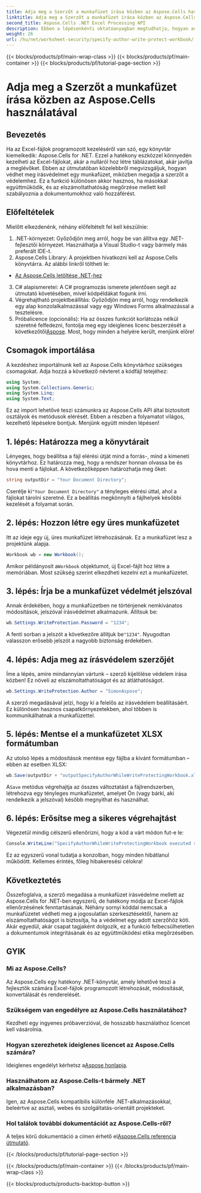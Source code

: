 ```yaml
---
title: Adja meg a Szerzőt a munkafüzet írása közben az Aspose.Cells használatával
linktitle: Adja meg a Szerzőt a munkafüzet írása közben az Aspose.Cells használatával
second_title: Aspose.Cells .NET Excel Processing API
description: Ebben a lépésenkénti oktatóanyagban megtudhatja, hogyan adhat meg szerzőt, miközben írásvédelmet biztosít egy Excel-munkafüzethez az Aspose.Cells for .NET használatával.
weight: 26
url: /hu/net/worksheet-security/specify-author-write-protect-workbook/
---
```


{{< blocks/products/pf/main-wrap-class >}}
{{< blocks/products/pf/main-container >}}
{{< blocks/products/pf/tutorial-page-section >}}

# Adja meg a Szerzőt a munkafüzet írása közben az Aspose.Cells használatával

## Bevezetés
Ha az Excel-fájlok programozott kezeléséről van szó, egy könyvtár kiemelkedik: Aspose.Cells for .NET. Ezzel a hatékony eszközzel könnyedén kezelheti az Excel-fájlokat, akár a nulláról hoz létre táblázatokat, akár javítja a meglévőket. Ebben az útmutatóban közelebbről megvizsgáljuk, hogyan védhet meg írásvédelmet egy munkafüzet, miközben megadja a szerzőt a védelemhez. Ez a funkció különösen akkor hasznos, ha másokkal együttműködik, és az elszámoltathatóság megőrzése mellett kell szabályoznia a dokumentumokhoz való hozzáférést.
## Előfeltételek
Mielőtt elkezdenénk, néhány előfeltételt fel kell készülnie:
1. .NET-környezet: Győződjön meg arról, hogy be van állítva egy .NET-fejlesztői környezet. Használhatja a Visual Studio-t vagy bármely más preferált IDE-t.
2. Aspose.Cells Library: A projektben hivatkozni kell az Aspose.Cells könyvtárra. Az alábbi linkről töltheti le:
- [Az Aspose.Cells letöltése .NET-hez](https://releases.aspose.com/cells/net/)
3. C# alapismeretei: A C# programozás ismerete jelentősen segít az útmutató követésében, mivel kódpéldákat fogunk írni.
4. Végrehajtható projektbeállítás: Győződjön meg arról, hogy rendelkezik egy alap konzolalkalmazással vagy egy Windows Forms alkalmazással a tesztelésre.
5.  Próbalicence (opcionális): Ha az összes funkciót korlátozás nélkül szeretné felfedezni, fontolja meg egy ideiglenes licenc beszerzését a következőtől[Aspose](https://purchase.aspose.com/temporary-license/).
Most, hogy minden a helyére került, menjünk előre!
## Csomagok importálása
A kezdéshez importálnunk kell az Aspose.Cells könyvtárhoz szükséges csomagokat. Adja hozzá a következő névteret a kódfájl tetejéhez:
```csharp
using System;
using System.Collections.Generic;
using System.Linq;
using System.Text;
```
Ez az import lehetővé teszi számunkra az Aspose.Cells API által biztosított osztályok és metódusok elérését.
Ebben a részben a folyamatot világos, kezelhető lépésekre bontjuk. Menjünk együtt minden lépésen!
## 1. lépés: Határozza meg a könyvtárait
Lényeges, hogy beállítsa a fájl elérési útját mind a forrás-, mind a kimeneti könyvtárhoz. Ez határozza meg, hogy a rendszer honnan olvassa be és hova menti a fájlokat. A következőképpen határozhatja meg őket:
```csharp
string outputDir = "Your Document Directory";
```
 Cserélje ki`"Your Document Directory"` a tényleges elérési úttal, ahol a fájlokat tárolni szeretné. Ez a beállítás megkönnyíti a fájlhelyek későbbi kezelését a folyamat során.
## 2. lépés: Hozzon létre egy üres munkafüzetet
Itt az ideje egy új, üres munkafüzet létrehozásának. Ez a munkafüzet lesz a projektünk alapja.
```csharp
Workbook wb = new Workbook();
```
 Amikor példányosít a`Workbook` objektumot, új Excel-fájlt hoz létre a memóriában. Most szükség szerint elkezdheti kezelni ezt a munkafüzetet.
## 3. lépés: Írja be a munkafüzet védelmét jelszóval
Annak érdekében, hogy a munkafüzetben ne történjenek nemkívánatos módosítások, jelszóval írásvédelmet alkalmazunk. Állítsuk be:
```csharp
wb.Settings.WriteProtection.Password = "1234";
```
 A fenti sorban a jelszót a következőre állítjuk be`"1234"`. Nyugodtan válasszon erősebb jelszót a nagyobb biztonság érdekében.
## 4. lépés: Adja meg az írásvédelem szerzőjét
Íme a lépés, amire mindannyian vártunk – szerző kijelölése védelem írása közben! Ez növeli az elszámoltathatóságot és az átláthatóságot.
```csharp
wb.Settings.WriteProtection.Author = "SimonAspose";
```
A szerző megadásával jelzi, hogy ki a felelős az írásvédelem beállításáért. Ez különösen hasznos csapatkörnyezetekben, ahol többen is kommunikálhatnak a munkafüzettel.
## 5. lépés: Mentse el a munkafüzetet XLSX formátumban
Az utolsó lépés a módosítások mentése egy fájlba a kívánt formátumban – ebben az esetben XLSX:
```csharp
wb.Save(outputDir + "outputSpecifyAuthorWhileWriteProtectingWorkbook.xlsx");
```
 A`Save` metódus végrehajtja az összes változtatást a fájlrendszerben, létrehozva egy tényleges munkafüzetet, amelyet Ön (vagy bárki, aki rendelkezik a jelszóval) később megnyithat és használhat.
## 6. lépés: Erősítse meg a sikeres végrehajtást
Végezetül mindig célszerű ellenőrizni, hogy a kód a várt módon fut-e le:
```csharp
Console.WriteLine("SpecifyAuthorWhileWriteProtectingWorkbook executed successfully.");
```
Ez az egyszerű vonal tudatja a konzolban, hogy minden hibátlanul működött. Kellemes érintés, főleg hibakeresési célokra!
## Következtetés
Összefoglalva, a szerző megadása a munkafüzet írásvédelme mellett az Aspose.Cells for .NET-ben egyszerű, de hatékony módja az Excel-fájlok ellenőrzésének fenntartásának. Néhány sornyi kóddal nemcsak a munkafüzetet védheti meg a jogosulatlan szerkesztésektől, hanem az elszámoltathatóságot is biztosítja, ha a védelmet egy adott szerzőhöz köti. Akár egyedül, akár csapat tagjaként dolgozik, ez a funkció felbecsülhetetlen a dokumentumok integritásának és az együttműködési etika megőrzésében.
## GYIK
### Mi az Aspose.Cells?
Az Aspose.Cells egy hatékony .NET-könyvtár, amely lehetővé teszi a fejlesztők számára Excel-fájlok programozott létrehozását, módosítását, konvertálását és renderelését.
### Szükségem van engedélyre az Aspose.Cells használatához?
Kezdheti egy ingyenes próbaverzióval, de hosszabb használathoz licencet kell vásárolnia.
### Hogyan szerezhetek ideiglenes licencet az Aspose.Cells számára?
 Ideiglenes engedélyt kérhetsz a[Aspose honlapja](https://purchase.aspose.com/temporary-license/).
### Használhatom az Aspose.Cells-t bármely .NET alkalmazásban?
Igen, az Aspose.Cells kompatibilis különféle .NET-alkalmazásokkal, beleértve az asztali, webes és szolgáltatás-orientált projekteket.
### Hol találok további dokumentációt az Aspose.Cells-ről?
 A teljes körű dokumentáció a címen érhető el[Aspose.Cells referencia útmutató](https://reference.aspose.com/cells/net/).

{{< /blocks/products/pf/tutorial-page-section >}}

{{< /blocks/products/pf/main-container >}}
{{< /blocks/products/pf/main-wrap-class >}}

{{< blocks/products/products-backtop-button >}}
